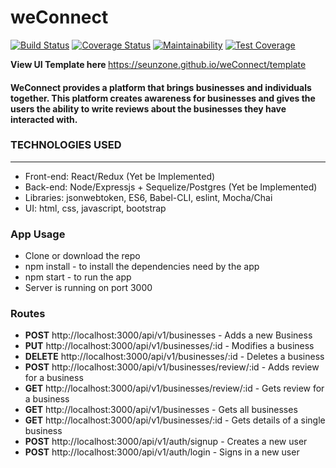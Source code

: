 # weConnect
[![Build Status](https://travis-ci.org/seunzone/weConnect.svg?branch=api-fake-data)](https://travis-ci.org/seunzone/weConnect) [![Coverage Status](https://coveralls.io/repos/github/seunzone/weConnect/badge.svg?branch=api-fake-data)](https://coveralls.io/github/seunzone/weConnect?branch=api-fake-data) [![Maintainability](https://api.codeclimate.com/v1/badges/a5a45a1da4b3a7209757/maintainability)](https://codeclimate.com/github/seunzone/weConnect/maintainability) [![Test Coverage](https://api.codeclimate.com/v1/badges/a5a45a1da4b3a7209757/test_coverage)](https://codeclimate.com/github/seunzone/weConnect/test_coverage)


<b>View UI Template here </b>https://seunzone.github.io/weConnect/template
<h4>WeConnect provides a platform that brings businesses and individuals together. This platform creates awareness for businesses and gives the users the ability to write reviews about the businesses they have interacted with.</h4>

<h3>TECHNOLOGIES USED</h3>
<hr>
<ul>
  <li>Front-end: React/Redux (Yet be Implemented)</li>
  <li>Back-end: Node/Expressjs + Sequelize/Postgres (Yet be Implemented)</li>
  <li>Libraries: jsonwebtoken, ES6, Babel-CLI, eslint, Mocha/Chai</li>
  <li>UI: html, css, javascript, bootstrap</li>
</ul>

<h3>App Usage</h3>
<ul>
    <li>Clone or download the repo</li>
    <li>npm install - to install the dependencies need by the app</li>
    <li>npm start - to run the app</li>
    <li>Server is running on port 3000</li>
</ul>

### Routes
- **POST** http://localhost:3000/api/v1/businesses - Adds a new Business
- **PUT** http://localhost:3000/api/v1/businesses/:id - Modifies a business
- **DELETE** http://localhost:3000/api/v1/businesses/:id - Deletes a business
- **POST** http://localhost:3000/api/v1/businesses/review/:id - Adds review for a business
- **GET** http://localhost:3000/api/v1/businesses/review/:id - Gets review for a business
- **GET** http://localhost:3000/api/v1/businesses - Gets all businesses
- **GET** http://localhost:3000/api/v1/businesses/:id - Gets details of a single business
- **POST** http://localhost:3000/api/v1/auth/signup - Creates a new user
- **POST** http://localhost:3000/api/v1/auth/login - Signs in a new user
